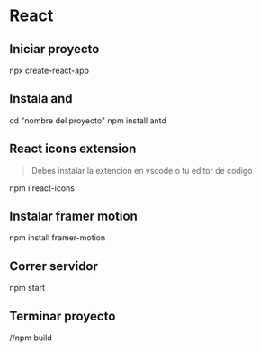 # React

## Iniciar proyecto

npx create-react-app

## Instala and

cd "nombre del proyecto"
npm install antd

## React icons extension

>Debes instalar la extencion en vscode o tu editor de codigo

npm i react-icons

## Instalar framer motion

npm install framer-motion

## Correr servidor

npm start

## Terminar proyecto

//npm build
